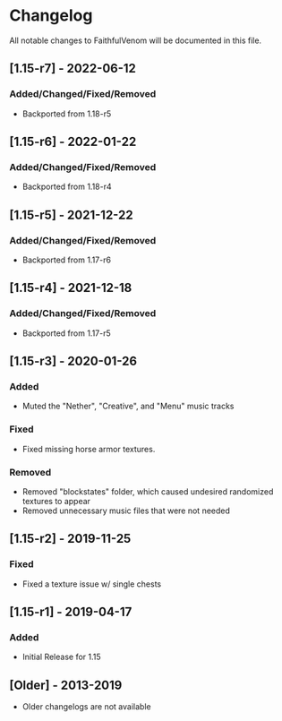 # Changelog
All notable changes to FaithfulVenom will be documented in this file.

## [1.15-r7] - 2022-06-12
### Added/Changed/Fixed/Removed
- Backported from 1.18-r5

## [1.15-r6] - 2022-01-22
### Added/Changed/Fixed/Removed
- Backported from 1.18-r4

## [1.15-r5] - 2021-12-22
### Added/Changed/Fixed/Removed
- Backported from 1.17-r6

## [1.15-r4] - 2021-12-18
### Added/Changed/Fixed/Removed
- Backported from 1.17-r5

## [1.15-r3] - 2020-01-26
### Added
- Muted the "Nether", "Creative", and "Menu" music tracks

### Fixed
- Fixed missing horse armor textures.

### Removed
- Removed "blockstates" folder, which caused undesired randomized textures to appear
- Removed unnecessary music files that were not needed

## [1.15-r2] - 2019-11-25
### Fixed
- Fixed a texture issue w/ single chests

## [1.15-r1] - 2019-04-17
### Added
- Initial Release for 1.15

## [Older] - 2013-2019
- Older changelogs are not available
